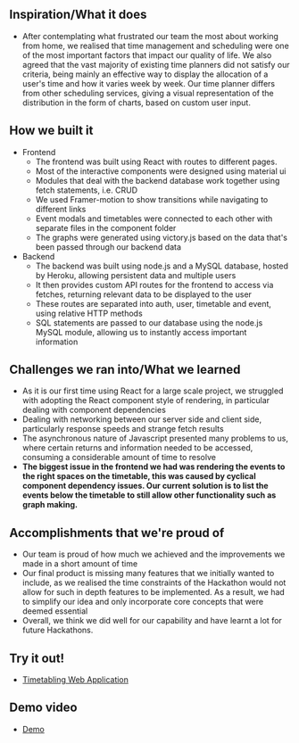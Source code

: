## Inspiration/What it does
- After contemplating what frustrated our team the most about working from home, we realised that time management and scheduling were one of the most important factors that impact our quality of life. We also agreed that the vast majority of existing time planners did not satisfy our criteria, being mainly an effective way to display the allocation of a user's time and how it varies week by week. Our time planner differs from other scheduling services, giving a visual representation of the distribution in the form of charts, based on custom user input.

## How we built it
- Frontend
    - The frontend was built using React with routes to different pages.
    - Most of the interactive components were designed using material ui
    - Modules that deal with the backend database work together using fetch statements, i.e. CRUD
    - We used Framer-motion to show transitions while navigating to different links
    - Event modals and timetables were connected to each other with separate files in the component folder
   - The graphs were generated using victory.js based on the data that's been passed through our backend data
- Backend
    - The backend was built using node.js and a MySQL database, hosted by Heroku, allowing persistent data and multiple users
    - It then provides custom API routes for the frontend to access via fetches, returning relevant data to be displayed to the user
    - These routes are separated into auth, user, timetable and event, using relative HTTP methods
    - SQL statements are passed to our database using the node.js MySQL module, allowing us to instantly access important information

## Challenges we ran into/What we learned
- As it is our first time using React for a large scale project, we struggled with adopting the React component style of rendering, in particular dealing with component dependencies
- Dealing with networking between our server side and client side, particularly response speeds and strange fetch results
- The asynchronous nature of Javascript presented many problems to us, where certain returns and information needed to be accessed, consuming a considerable amount of time to resolve
- **The biggest issue in the frontend we had was rendering the events to the right spaces on the timetable, this was caused by cyclical component dependency issues. Our current solution is to list the events below the timetable to still allow other functionality such as graph making.**

## Accomplishments that we're proud of
- Our team is proud of how much we achieved and the improvements we made in a short amount of time
- Our final product is missing many features that we initially wanted to include, as we realised the time constraints of the Hackathon would not allow for such in depth features to be implemented. As a result, we had to simplify our idea and only incorporate core concepts that were deemed essential
- Overall, we think we did well for our capability and have learnt a lot for future Hackathons.

## Try it out!
- [Timetabling Web Application](https://apple-surprise-39339.herokuapp.com/)

## Demo video
- [Demo](https://www.youtube.com/watch?v=5E3bRGeDscY)
